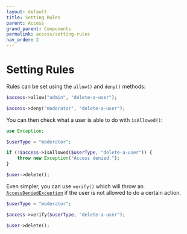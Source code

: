 ```yaml
---
layout: default
title: Setting Rules
parent: Access
grand_parent: Components
permalink: access/setting-rules
nav_order: 2
---
```




# Setting Rules

Rules can be set using the `allow()` and `deny()` methods:

```php
$access->allow("admin", "delete-a-user");
```

```php
$access->deny("moderator", "delete-a-user");
```

You can then check what a user is able to do with `isAllowed()`:

```php
use Exception;

$userType = "moderator";

if (!$access->isAllowed($userType, "delete-a-user")) {
    throw new Exception("Access denied.");
}

$user->delete();
```

Even simpler, you can use `verify()` which will throw an [`AccessDeniedException`](https://github.com/SidRoberts/centum/blob/development/src/Access/Exception/AccessDeniedException.php) if the user is not allowed to do a certain action.

```php
$userType = "moderator";

$access->verify($userType, "delete-a-user");

$user->delete();
```
